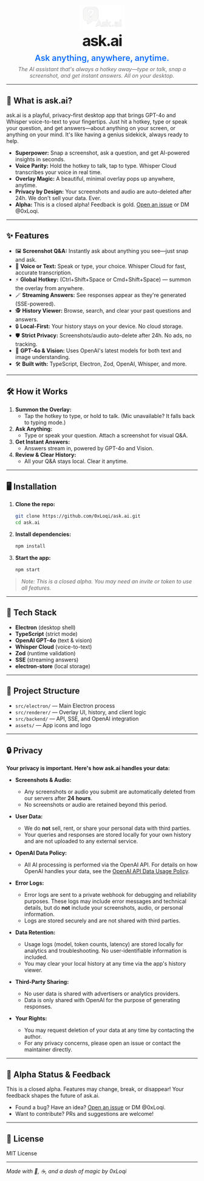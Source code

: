 <div align="center">
  <img src="assets/logo/ask.ai.png" alt="ask.ai logo" width="120"><br>
  <span style="font-size:2.5rem; font-weight:700; letter-spacing:-2px;">ask.ai</span>
  <br>
  <span style="font-size:1.35rem; font-weight:600; color:#0d6efd; display:inline-block; margin-top:8px;">
    Ask anything, anywhere, anytime.
  </span>
  <br>
  <em style="color:#666; display:inline-block; margin-top:8px;">
    The AI assistant that's always a hotkey away—type or talk, snap a screenshot, and get instant answers. All on your desktop.
  </em>
</div>

---

## 🚀 What is ask.ai?

ask.ai is a playful, privacy-first desktop app that brings GPT-4o and Whisper voice-to-text to your fingertips. Just hit a hotkey, type or speak your question, and get answers—about anything on your screen, or anything on your mind. It's like having a genius sidekick, always ready to help.

- **Superpower:** Snap a screenshot, ask a question, and get AI-powered insights in seconds.
- **Voice Parity:** Hold the hotkey to talk, tap to type. Whisper Cloud transcribes your voice in real time.
- **Overlay Magic:** A beautiful, minimal overlay pops up anywhere, anytime.
- **Privacy by Design:** Your screenshots and audio are auto-deleted after 24h. We don't sell your data. Ever.
- **Alpha:** This is a closed alpha! Feedback is gold. [Open an issue](https://github.com/0xLoqi/ask.ai/issues) or DM @0xLoqi.

---

## ✨ Features

- 🖼️ **Screenshot Q&A:** Instantly ask about anything you see—just snap and ask.
- 🎤 **Voice or Text:** Speak or type, your choice. Whisper Cloud for fast, accurate transcription.
- ⚡ **Global Hotkey:** (Ctrl+Shift+Space or Cmd+Shift+Space) — summon the overlay from anywhere.
- 🪄 **Streaming Answers:** See responses appear as they're generated (SSE-powered).
- 🕵️ **History Viewer:** Browse, search, and clear your past questions and answers.
- 🔒 **Local-First:** Your history stays on your device. No cloud storage.
- 🛡️ **Strict Privacy:** Screenshots/audio auto-delete after 24h. No ads, no tracking.
- 🧠 **GPT-4o & Vision:** Uses OpenAI's latest models for both text and image understanding.
- 🛠️ **Built with:** TypeScript, Electron, Zod, OpenAI, Whisper, and more.

---

## 🛠️ How it Works

1. **Summon the Overlay:**
   - Tap the hotkey to type, or hold to talk. (Mic unavailable? It falls back to typing mode.)
2. **Ask Anything:**
   - Type or speak your question. Attach a screenshot for visual Q&A.
3. **Get Instant Answers:**
   - Answers stream in, powered by GPT-4o and Vision.
4. **Review & Clear History:**
   - All your Q&A stays local. Clear it anytime.

---

## 🖥️ Installation

1. **Clone the repo:**
   ```bash
   git clone https://github.com/0xLoqi/ask.ai.git
   cd ask.ai
   ```
2. **Install dependencies:**
   ```bash
   npm install
   ```
3. **Start the app:**
   ```bash
   npm start
   ```

> _Note: This is a closed alpha. You may need an invite or token to use all features._

---

## 🤖 Tech Stack
- **Electron** (desktop shell)
- **TypeScript** (strict mode)
- **OpenAI GPT-4o** (text & vision)
- **Whisper Cloud** (voice-to-text)
- **Zod** (runtime validation)
- **SSE** (streaming answers)
- **electron-store** (local storage)

---

## 📝 Project Structure
- `src/electron/` — Main Electron process
- `src/renderer/` — Overlay UI, history, and client logic
- `src/backend/` — API, SSE, and OpenAI integration
- `assets/` — App icons and logo

---

## 🔒 Privacy

**Your privacy is important. Here's how ask.ai handles your data:**

- **Screenshots & Audio:**
  - Any screenshots or audio you submit are automatically deleted from our servers after **24 hours**.
  - No screenshots or audio are retained beyond this period.

- **User Data:**
  - We do **not** sell, rent, or share your personal data with third parties.
  - Your queries and responses are stored locally for your own history and are not uploaded to any external service.

- **OpenAI Data Policy:**
  - All AI processing is performed via the OpenAI API. For details on how OpenAI handles your data, see the [OpenAI API Data Usage Policy](https://openai.com/policies/api-data-usage-policy).

- **Error Logs:**
  - Error logs are sent to a private webhook for debugging and reliability purposes. These logs may include error messages and technical details, but do **not** include your screenshots, audio, or personal information.
  - Logs are stored securely and are not shared with third parties.

- **Data Retention:**
  - Usage logs (model, token counts, latency) are stored locally for analytics and troubleshooting. No user-identifiable information is included.
  - You may clear your local history at any time via the app's history viewer.

- **Third-Party Sharing:**
  - No user data is shared with advertisers or analytics providers.
  - Data is only shared with OpenAI for the purpose of generating responses.

- **Your Rights:**
  - You may request deletion of your data at any time by contacting the author.
  - For any privacy concerns, please open an issue or contact the maintainer directly.

---

## 🧪 Alpha Status & Feedback

This is a closed alpha. Features may change, break, or disappear! Your feedback shapes the future of ask.ai.

- Found a bug? Have an idea? [Open an issue](https://github.com/0xLoqi/ask.ai/issues) or DM @0xLoqi.
- Want to contribute? PRs and suggestions are welcome!

---

## 📜 License

MIT License

---

_Made with 🤖, ☕, and a dash of magic by 0xLoqi_ 